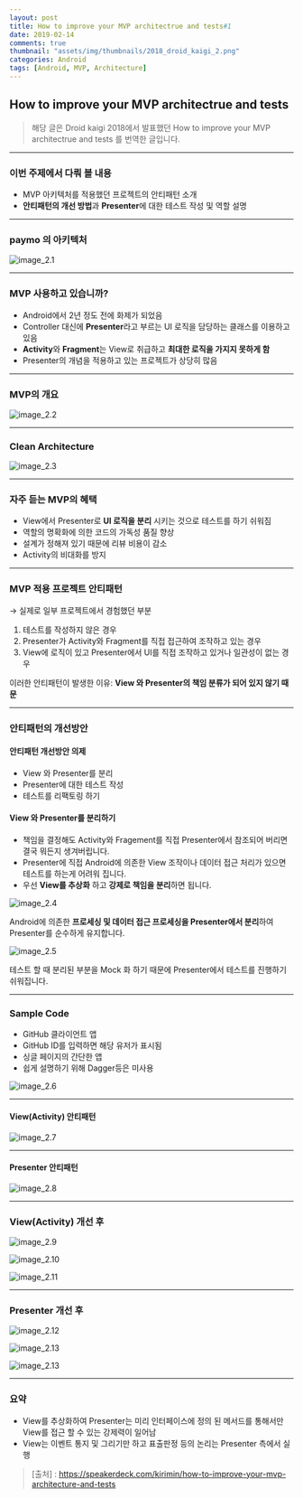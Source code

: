 ```yaml
---
layout: post
title: How to improve your MVP architectrue and tests#1
date: 2019-02-14
comments: true 
thumbnail: "assets/img/thumbnails/2018_droid_kaigi_2.png"
categories: Android
tags: [Android, MVP, Architecture]
---
```




## How to improve your MVP architectrue and tests

> 해당 글은 Droid kaigi 2018에서 발표했던 How to improve your MVP architectrue and tests 를 번역한 글입니다.

------

### 이번 주제에서 다뤄 볼 내용

- MVP 아키텍처를 적용했던 프로젝트의 안티패턴 소개
- **안티패턴의 개선 방법**과 **Presenter**에 대한 테스트 작성 및 역할 설명

------

### paymo 의 아키텍처

[^paymo]: 스마트 폰에서 더치페이 정산이 가능한 결제 앱

![image_2.1](/assets/img/2018_droid_kaigi/image_2.1.png)

------

### MVP 사용하고 있습니까?

- Android에서 2년 정도 전에 화제가 되었음
- Controller 대신에 **Presenter**라고 부르는 UI 로직을 담당하는 클래스를 이용하고 있음
- **Activity**와 **Fragment**는 View로 취급하고 **최대한 로직을 가지지 못하게 함**
- Presenter의 개념을 적용하고 있는 프로젝트가 상당히 많음

------

### MVP의 개요

![image_2.2](/assets/img/2018_droid_kaigi/image_2.2.png)

------

### Clean Architecture

![image_2.3](/assets/img/2018_droid_kaigi/image_2.3.png)

------

### 자주 듣는 MVP의 혜택

- View에서 Presenter로 **UI 로직을 분리** 시키는 것으로 테스트를 하기 쉬워짐
- 역할의 명확화에 의한 코드의 가독성 품질 향상
- 설계가 정해져 있기 때문에 리뷰 비용이 감소
- Activity의 비대화를 방지

---



### MVP 적용 프로젝트 안티패턴 

→ 실제로 일부 프로젝트에서 경험했던 부분

1. 테스트를 작성하지 않은 경우
2. Presenter가 Activity와 Fragment를 직접 접근하여 조작하고 있는 경우
3. View에 로직이 있고 Presenter에서 UI를 직접 조작하고 있거나 일관성이 없는 경우

이러한 안티패턴이 발생한 이유: **View 와 Presenter의 책임 분류가 되어 있지 않기 때문**

------

### 안티패턴의 개선방안

#### 안티패턴 개선방안 의제

- View 와 Presenter를 분리
- Presenter에 대한 테스트 작성
- 테스트를 리팩토링 하기

#### View 와 Presenter를 분리하기

- 책임을 결정해도 Activity와 Fragement를 직접 Presenter에서 참조되어 버리면 결국 뭐든지 생겨버립니다.
- Presenter에 직접 Android에 의존한 View 조작이나 데이터 접근 처리가 있으면 테스트를 하는게 어려워 집니다.
- 우선 **View를 추상화** 하고 **강제로 책임을 분리**하면 됩니다.

![image_2.4](/assets/img/2018_droid_kaigi/image_2.4.png)



Android에 의존한 **프로세싱 및 데이터 접근 프로세싱을 Presenter에서 분리**하여 Presenter를 순수하게 유지합니다.



![image_2.5](/assets/img/2018_droid_kaigi/image_2.5.png)



테스트 할 때 분리된 부분을 Mock 화 하기 때문에 Presenter에서 테스트를 진행하기 쉬워집니다.

------

### Sample Code

- GitHub 클라이언트 앱
- GitHub ID를 입력하면 해당 유저가 표시됨
- 싱글 페이지의 간단한 앱
- 쉽게 설명하기 위해 Dagger등은 미사용

![image_2.6](/assets/img/2018_droid_kaigi/image_2.6.png)

---

#### View(Activity) 안티패턴 

![image_2.7](/assets/img/2018_droid_kaigi/image_2.7.png)

---

#### Presenter 안티패턴

![image_2.8](/assets/img/2018_droid_kaigi/image_2.8.png)



------

### View(Activity) 개선 후

![image_2.9](/assets/img/2018_droid_kaigi/image_2.9.png)



![image_2.10](/assets/img/2018_droid_kaigi/image_2.10.png)

![image_2.11](/assets/img/2018_droid_kaigi/image_2.11.png)

---

### Presenter 개선 후

![image_2.12](/assets/img/2018_droid_kaigi/image_2.12.png)



![image_2.13](/assets/img/2018_droid_kaigi/image_2.13.png)



![image_2.13](/assets/img/2018_droid_kaigi/image_2.13.png)

---

### 요약

- View를 추상화하여 Presenter는 미리 인터페이스에 정의 된 메서드를 통해서만 View를 접근 할 수 있는 강제력이 일어남
- View는 이벤트 통지 및 그리기만 하고 표출판정 등의 논리는 Presenter 측에서 실행



> [출처] : https://speakerdeck.com/kirimin/how-to-improve-your-mvp-architecture-and-tests

